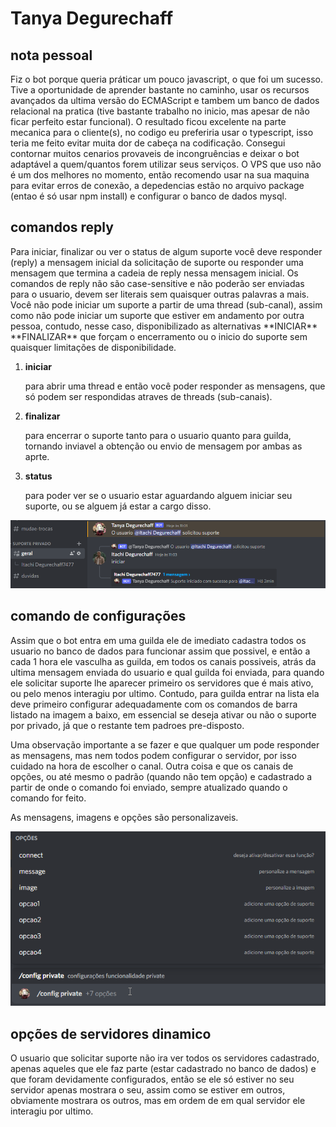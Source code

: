 # Tanya Degurechaff

<h2>nota pessoal</h2>
Fiz o bot porque queria práticar um pouco javascript, o que foi um sucesso. Tive a oportunidade de aprender bastante no caminho, usar os recursos avançados da ultima versão do ECMAScript e tambem um banco de dados relacional na pratica (tive bastante trabalho no inicio, mas apesar de não ficar perfeito estar funcional). O resultado ficou excelente na parte mecanica para o cliente(s), no codigo eu preferiria usar o typescript, isso teria me feito evitar muita dor de cabeça na codificação. Consegui contornar muitos cenarios provaveis de incongruências e deixar o bot adaptável a quem/quantos forem utilizar seus serviços. O VPS que uso não é um dos melhores no momento, então recomendo usar na sua maquina para evitar erros de conexão, a depedencias estão no arquivo package (entao é só usar npm install) e configurar o banco de dados mysql.

<h2> comandos reply</h2>
<p>Para iniciar, finalizar ou ver o status de algum suporte você deve responder (reply) a mensagem inicial da solicitação de suporte ou responder uma mensagem que termina a  cadeia de reply nessa mensagem inicial. Os comandos de reply não são case-sensitive e não poderão ser enviadas para o usuario, devem ser literais sem quaisquer outras palavras a mais. Você não pode iniciar um suporte a partir de uma thread (sub-canal), assim como não pode iniciar um suporte que estiver em andamento por outra pessoa, contudo, nesse caso, disponibilizado as alternativas **INICIAR** **FINALIZAR** que forçam o encerramento ou o inicio do suporte sem quaisquer limitações de disponibilidade.</P> 
<ol><li><strong>iniciar</strong></li><p>para abrir uma thread e então você poder responder as mensagens, que só podem ser respondidas atraves de threads (sub-canais).</p><li><strong>finalizar</strong></li><p>para encerrar o suporte tanto para o usuario quanto para guilda, tornando inviavel a obtenção ou envio de mensagem por ambas as aprte.</p> <li><strong>status</strong></li><p>para poder ver se o usuario estar aguardando alguem iniciar seu suporte, ou se alguem já estar a cargo disso.</p></ol>

![comando reply iniciar](https://github.com/jaironeto/Tanya-Degurechaff/blob/main/Screenshot_1.png)

<h2> comando de configurações</h2>
<p>Assim que o bot entra em uma guilda ele de imediato cadastra todos os usuario no banco de dados para funcionar assim que possivel, e então a cada 1 hora ele vasculha as guilda, em todos os canais possiveis, atrás da ultima mensagem enviada do usuario e qual guilda foi enviada, para quando ele solicitar suporte lhe aparecer primeiro os servidores que é mais ativo, ou pelo menos interagiu por ultimo. Contudo, para guilda entrar na lista ela deve primeiro configurar adequadamente com os comandos de barra listado na imagem a baixo, em essencial se deseja ativar ou não o suporte por privado, já que o restante tem padroes pre-disposto.</p>
<p>Uma observação importante a se fazer e que qualquer um pode responder as mensagens, mas nem todos podem configurar o servidor, por isso cuidado na hora de escolher o canal. Outra coisa e que os canais de opções, ou até mesmo o padrão (quando não tem opção) e cadastrado a partir de onde o comando foi enviado, sempre atualizado quando o comando for feito.</p>
<p>As mensagens, imagens e opções são personalizaveis.</p> 

![comandos de configurações](https://github.com/jaironeto/Tanya-Degurechaff/blob/main/Screenshot_2.png)

<h2> opções de servidores dinamico</h2>
<p>O usuario que solicitar suporte não ira ver todos os servidores cadastrado, apenas aqueles que ele faz parte (estar cadastrado no banco de dados) e que foram devidamente configurados, então se ele só estiver no seu servidor apenas mostrara o seu, assim como se estiver em outros, obviamente mostrara os outros, mas em ordem de em qual servidor ele interagiu por ultimo.</p>
